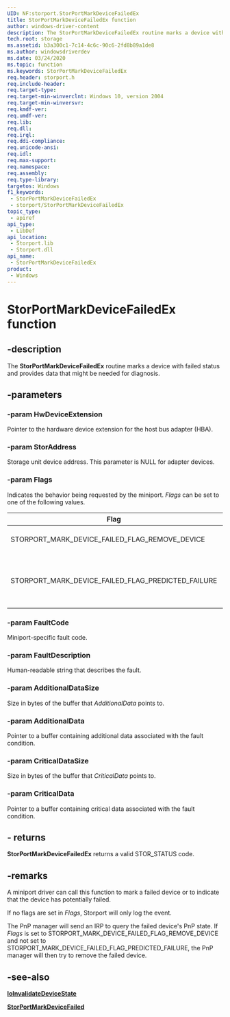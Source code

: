 ```yaml
---
UID: NF:storport.StorPortMarkDeviceFailedEx
title: StorPortMarkDeviceFailedEx function
author: windows-driver-content
description: The StorPortMarkDeviceFailedEx routine marks a device with failed status and provides data that might be needed for diagnosis.
tech.root: storage
ms.assetid: b3a300c1-7c14-4c6c-90c6-2fd8b89a1de8
ms.author: windowsdriverdev
ms.date: 03/24/2020
ms.topic: function
ms.keywords: StorPortMarkDeviceFailedEx
req.header: storport.h
req.include-header: 
req.target-type: 
req.target-min-winverclnt: Windows 10, version 2004
req.target-min-winversvr: 
req.kmdf-ver: 
req.umdf-ver: 
req.lib: 
req.dll: 
req.irql: 
req.ddi-compliance: 
req.unicode-ansi: 
req.idl: 
req.max-support: 
req.namespace: 
req.assembly: 
req.type-library: 
targetos: Windows
f1_keywords:
 - StorPortMarkDeviceFailedEx
 - storport/StorPortMarkDeviceFailedEx
topic_type:
 - apiref
api_type:
 - LibDef
api_location:
 - Storport.lib
 - Storport.dll
api_name:
 - StorPortMarkDeviceFailedEx
product:
 - Windows
---
```


# StorPortMarkDeviceFailedEx function


## -description

The **StorPortMarkDeviceFailedEx** routine marks a device with failed status and provides data that might be needed for diagnosis.

## -parameters

### -param HwDeviceExtension

Pointer to the hardware device extension for the host bus adapter (HBA).

### -param StorAddress

Storage unit device address. This parameter is NULL for adapter devices.

### -param Flags

Indicates the behavior being requested by the miniport. *Flags* can be set to one of the following values.

| Flag | Meaning |
| ---- | ------- |
| STORPORT_MARK_DEVICE_FAILED_FLAG_REMOVE_DEVICE | Remove the failed device. |
| STORPORT_MARK_DEVICE_FAILED_FLAG_PREDICTED_FAILURE | Indicates that this is a predicted device failure. |

### -param FaultCode

Miniport-specific fault code.

### -param FaultDescription

Human-readable string that describes the fault.

### -param AdditionalDataSize

Size in bytes of the buffer that *AdditionalData* points to.

### -param AdditionalData

Pointer to a buffer containing additional data associated with the fault condition.

### -param CriticalDataSize

Size in bytes of the buffer that *CriticalData* points to.

### -param CriticalData

Pointer to a buffer containing critical data associated with the fault condition.

## - returns

**StorPortMarkDeviceFailedEx** returns a valid STOR_STATUS code.

## -remarks

A miniport driver can call this function to mark a failed device or to indicate that the device has potentially failed.

If no flags are set in *Flags*, Storport will only log the event.

The PnP manager will send an IRP to query the failed device's PnP state. If *Flags* is set to STORPORT_MARK_DEVICE_FAILED_FLAG_REMOVE_DEVICE and not set to STORPORT_MARK_DEVICE_FAILED_FLAG_PREDICTED_FAILURE, the PnP manager will then try to remove the failed device.

## -see-also

[**IoInvalidateDeviceState**](../wdm/nf-wdm-ioinvalidatedevicestate.md)

[**StorPortMarkDeviceFailed**](./nf-storport-storportmarkdevicefailed.md)